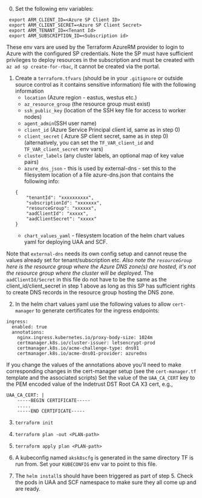 0. Set the following env variables:

```
 export ARM_CLIENT_ID=<Azure SP Client ID>
 export ARM_CLIENT_SECRET=<Azure SP Client Secret>
 export ARM_TENANT_ID=<Tenant Id>
 export ARM_SUBSCRIPTION_ID=<Subscription id>
 ```
 These env vars are used by the Terraform AzureRM provider to login to Azure with the configured SP credentials. Note the SP must have sufficient privileges to deploy resources in the subscription and must be created with `az ad sp create-for-rbac`, it cannot be created via the portal.


1. Create a `terraform.tfvars` (should be in your `.gitignore` or outside source control as it contains sensitive information) file with the following information
    -  `location` (Azure region - eastus, westus etc.)
    -  `az_resource_group` (the resource group must exist)
    -  `ssh_public_key` (location of the SSH key file for access to worker nodes)
    -  `agent_admin`(SSH user name)
    -  `client_id` (Azure Service Principal client id, same as in step 0)  
    -  `client_secret` ( Azure SP client secret, same as in step 0)
    (alternatively, you can set the `TF_VAR_client_id` and `TF_VAR_client_secret` env vars)
    - `cluster_labels` (any cluster labels, an optional map of key value pairs)
    - `azure_dns_json` - this is used by external-dns - set this to the filesystem location of  a file azure-dns.json that contains the following info:
    ```
    {
        "tenantId": "xxxxxxxxxx",
        "subscriptionId": "xxxxxxx",
        "resourceGroup": "xxxxxx",
        "aadClientId": "xxxxx",
        "aadClientSecret": "xxxxx"
    }
    ```
    - `chart_values_yaml` - filesystem location of the helm chart values yaml for deploying UAA and SCF.

Note that `external-dns` needs its own config setup and cannot reuse the values already set for tenant/subscription etc. *Also note the `resourceGroup` here is the resource group where the Azure DNS zone(s) are hosted, it's not the resource group where the cluster will be deployed*. The `aadClientId/Secret` in this file do not have to be the same as the client_id/client_secret in step 1 above as long as this SP has sufficient rights to create DNS records in the resource group hosting the DNS zone.

2. In the helm chart values yaml use the following values to allow `cert-manager` to generate certificates for the ingress endpoints:

```
ingress:
  enabled: true
  annotations:
    nginx.ingress.kubernetes.io/proxy-body-size: 1024m
    certmanager.k8s.io/cluster-issuer: letsencrypt-prod
    certmanager.k8s.io/acme-challenge-type: dns01
    certmanager.k8s.io/acme-dns01-provider: azuredns
```

If you change the values of the annotations above you'll need to make corresponding changes in the cert-manager setup (see the `cert-manager.tf` template and the associated scripts)
Set the value of the `UAA_CA_CERT` key to the PEM encoded value of the Indetrust DST Root CA X3 cert, e.g.,

```
UAA_CA_CERT: |
    -----BEGIN CERTIFICATE-----
    .....
    -----END CERTIFICATE-----
```

3. `terraform init`

4. `terraform plan -out <PLAN-path>`

5. `terraform apply plan <PLAN-path>`

6. A kubeconfig named `aksk8scfg` is generated in the same directory TF is run from. Set your `KUBECONFIG` env var to point to this file.

7. The `helm install`s should have been triggered as part of step 5. Check the pods in UAA and SCF namespace to make sure they all come up and are ready. 
